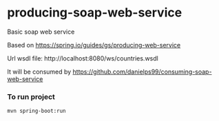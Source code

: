 # producing-soap-web-service
Basic soap web service

Based on https://spring.io/guides/gs/producing-web-service

Url wsdl file: http://localhost:8080/ws/countries.wsdl

It will be consumed by https://github.com/danielps99/consuming-soap-web-service

### To run project 
```
mvn spring-boot:run
```